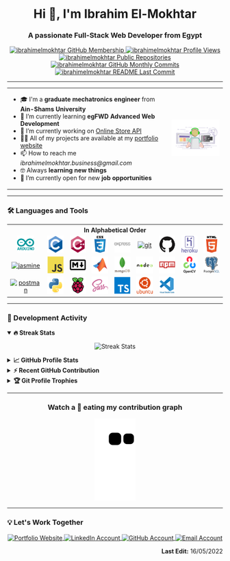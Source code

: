 <!-- My Name -->
<h1 align="center">
    Hi 👋, I'm Ibrahim El-Mokhtar
</h1>

<!-- Simple Greeting -->
<h3 align="center">
    A passionate Full-Stack Web Developer from Egypt
</h3>

<!-- Badges -->
<p align="center">
    <!-- GitHub Profile Membership -->
    <a href="https://pufler.dev/git-badges/" target="_blank">
        <img src="https://badges.pufler.dev/years/ibrahimelmokhtar" alt="ibrahimelmokhtar GitHub Membership" title="Years of GitHub Membership"/>
    </a>
    <!-- Portfolio Website Status -->
    <!-- <a href="https://ibrahimelmokhtar.herokuapp.com/" target="_blank">
        <img src="https://img.shields.io/website?down_message=offline&up_message=online&url=https%3A%2F%2Fibrahimelmokhtar.herokuapp.com%2F&label=Portfolio+Website" alt="ibrahimelmokhtar Portfolio Website" title="Portfolio Website"/>
    </a> -->
    <!-- GitHub Profile Views -->
    <a href="https://komarev.com/sources/github-profile-views-counter" target="_blank">
        <img src="https://komarev.com/ghpvc/?username=ibrahimelmokhtar&label=Profile%20views&color=0e75b6&style=flat" alt="ibrahimelmokhtar Profile Views" title="GitHub Profile Views"/>
    </a>
    <!-- Public Repositories Count -->
    <a href="https://pufler.dev/git-badges/" target="_blank">
        <img src="https://badges.pufler.dev/repos/ibrahimelmokhtar?label=Public+Repos" alt="ibrahimelmokhtar Public Repositories" title="GitHub Public Repositories"/>
    </a>
    <!-- GitHub Monthly Commits -->
    <a href="https://pufler.dev/git-badges/" target="_blank">
        <img src="https://badges.pufler.dev/commits/monthly/ibrahimelmokhtar" alt="ibrahimelmokhtar GitHub Monthly Commits" title="GitHub Monthly Commits"/>
    </a>
    <!-- README File Last Commit -->
    <a href="https://shields.io/category/activity" target="_blank">
        <img src="https://img.shields.io/github/last-commit/ibrahimelmokhtar/ibrahimelmokhtar?label=README Last Commit" alt="ibrahimelmokhtar README Last Commit" title="README Last Commit"/>
    </a>
</p>
<hr>

<table>
    <tr>
        <td align="left">
            <!-- Basic Infomation About Me -->
            <ul>
                <li>🎓 I'm a <b>graduate</b> <b>mechatronics engineer</b> from <b>Ain-Shams University</b></li>
                <li>🌱 I’m currently learning <b>egFWD Advanced Web Development</b></li>
                <li>🔭 I’m currently working on <a href="https://github.com/ibrahimelmokhtar/ts-online-store-api">Online Store API</a></li>
                <li>👨‍💻 All of my projects are available at my <a href="https://ibrahimelmokhtar.herokuapp.com/" target="_blank">portfolio website</a></li>
                <li>📫 How to reach me <i>ibrahimelmokhtar.business@gmail.com</i></li>
                <li>🤓 Always <b>learning new things</b></li>
                <li>🤔 I’m currently open for new <b>job opportunities</b></li>
            </ul>
        </td>
        <td align="right">
            <!-- Main GIF -->
            <img src="./assets/coding.gif" width="300px"/>
        </td>
    </tr>
</table>


<!-- Skills, Languages and Tools -->
<hr>
<h3>
    🛠️ Languages and Tools
</h3>
<table align="center">
    <tr>
        <th colspan=9>In Alphabetical Order</th>
    </tr>
    <tr>
        <td align="center">
            <!-- Arduino -->
            <a href="https://www.arduino.cc/" target="_blank" rel="noreferrer">
                <img src="https://raw.githubusercontent.com/devicons/devicon/master/icons/arduino/arduino-original-wordmark.svg" alt="arduino" width="40px" height="40px" title="Arduino"/>
            </a>
        </td>
        <td align="center">
            <!-- C -->
            <a href="https://www.cprogramming.com/" target="_blank" rel="noreferrer">
                <img src="https://raw.githubusercontent.com/devicons/devicon/master/icons/c/c-original.svg" alt="c" width="40px" height="40px" title="C"/>
            </a>
        </td>
        <td align="center">
            <!-- Cpp -->
            <a href="https://www.w3schools.com/cpp/" target="_blank" rel="noreferrer">
                <img src="https://raw.githubusercontent.com/devicons/devicon/master/icons/cplusplus/cplusplus-original.svg" alt="cplusplus" width="40px" height="40px" title="C++"/>
            </a>
        </td>
        <td align="center">
            <!-- CSS -->
            <a href="https://www.w3schools.com/css/" target="_blank" rel="noreferrer">
                <img src="https://raw.githubusercontent.com/devicons/devicon/master/icons/css3/css3-original-wordmark.svg" alt="css3" width="40px" height="40px" title="CSS3"/>
            </a>
        </td>
        <td align="center">
            <!-- Express -->
            <a href="https://expressjs.com" target="_blank" rel="noreferrer">
                <img src="https://raw.githubusercontent.com/devicons/devicon/master/icons/express/express-original-wordmark.svg" alt="express" width="40px" height="40px" title="Express"/>
            </a>
        </td>
        <td align="center">
            <!-- Git -->
            <a href="https://git-scm.com/" target="_blank" rel="noreferrer">
                <img src="https://www.vectorlogo.zone/logos/git-scm/git-scm-icon.svg" alt="git" width="40px" height="40px" title="Git"/>
            </a>
        </td>
        <td align="center">
            <!-- GitHub -->
            <a href="https://github.com/" target="_blank" rel="noreferrer">
                <img src="https://raw.githubusercontent.com/devicons/devicon/master/icons/github/github-original.svg" alt="github" width="40px" height="40px" title="GitHub"/>
            </a>
        </td>
        <td align="center">
            <!-- Heroku -->
            <a href="https://devcenter.heroku.com/" target="_blank" rel="noreferrer">
                <img src="https://raw.githubusercontent.com/devicons/devicon/master/icons/heroku/heroku-original-wordmark.svg" alt="markdown" width="40px" height="40px" title="Heroku"/>
            </a>
        </td>
        <td align="center">
            <!-- HTML5 -->
            <a href="https://www.w3.org/html/" target="_blank" rel="noreferrer">
                <img src="https://raw.githubusercontent.com/devicons/devicon/master/icons/html5/html5-original-wordmark.svg" alt="html5" width="40px" height="40px" title="HTML5"/>
            </a>
        </td>
    </tr>
    <tr>
        <td align="center">
            <!-- Jasmine -->
            <a href="https://jasmine.github.io/" target="_blank" rel="noreferrer">
                <img src="https://www.vectorlogo.zone/logos/jasmine/jasmine-icon.svg" alt="jasmine" width="40px" height="40px" title="Jasmine"/>
            </a>
        </td>
        <td align="center">
            <!-- JavaScript -->
            <a href="https://developer.mozilla.org/en-US/docs/Web/JavaScript" target="_blank" rel="noreferrer">
                <img src="https://raw.githubusercontent.com/devicons/devicon/master/icons/javascript/javascript-original.svg" alt="javascript" width="40px" height="40px" title="JavaScript"/>
            </a>
        </td>
        <td align="center">
            <!-- Markdown -->
            <a href="https://www.markdownguide.org/" target="_blank" rel="noreferrer">
                <img src="https://raw.githubusercontent.com/devicons/devicon/master/icons/markdown/markdown-original.svg" alt="markdown" width="40px" height="40px" title="Markdown"/>
            </a>
        </td>
        <td align="center">
            <!-- MatLab -->
            <a href="https://www.mathworks.com/products/matlab.html" target="_blank" rel="noreferrer">
                <img src="https://raw.githubusercontent.com/devicons/devicon/master/icons/matlab/matlab-original.svg" alt="matlab" width="40px" height="40px" title="MatLab"/>
            </a>
        </td>
        <td align="center">
            <!-- MongoDB -->
            <a href="https://www.mongodb.com/" target="_blank" rel="noreferrer">
                <img src="https://raw.githubusercontent.com/devicons/devicon/master/icons/mongodb/mongodb-original-wordmark.svg" alt="mongodb" width="40px" height="40px" title="MongoDB"/>
            </a>
        </td>
        <td align="center">
            <!-- NodeJS -->
            <a href="https://nodejs.org" target="_blank" rel="noreferrer">
                <img src="https://raw.githubusercontent.com/devicons/devicon/master/icons/nodejs/nodejs-original-wordmark.svg" alt="nodejs" width="40px" height="40px" title="NodeJS"/>
            </a>
        </td>
        <td align="center">
            <!-- NPM -->
            <a href="https://www.npmjs.com/" target="_blank" rel="noreferrer">
                <img src="https://raw.githubusercontent.com/devicons/devicon/master/icons/npm/npm-original-wordmark.svg" alt="npm" width="40px" height="40px" title="Node Package Manager"/>
            </a>
        </td>
        <td align="center">
            <!-- OpenCV -->
            <a href="https://opencv.org/" target="_blank" rel="noreferrer">
                <img src="https://raw.githubusercontent.com/devicons/devicon/master/icons/opencv/opencv-original-wordmark.svg" alt="opencv" width="40px" height="40px" title="OpenCV"/>
            </a>
        </td>
        <td align="center">
            <!-- PostgreSQL -->
            <a href="https://www.postgresql.org" target="_blank" rel="noreferrer">
                <img src="https://raw.githubusercontent.com/devicons/devicon/master/icons/postgresql/postgresql-original-wordmark.svg" alt="postgresql" width="40px" height="40px" title="PostgreSQL"/>
            </a>
        </td>
    </tr>
    <tr>
        <td align="center">
            <!-- Postman -->
            <a href="https://postman.com" target="_blank" rel="noreferrer">
                <img src="https://www.vectorlogo.zone/logos/getpostman/getpostman-icon.svg" alt="postman" width="40px" height="40px" title="Postman"/>
            </a>
        </td>
        <td align="center">
            <!-- Python -->
            <a href="https://www.python.org" target="_blank" rel="noreferrer">
                <img src="https://raw.githubusercontent.com/devicons/devicon/master/icons/python/python-original.svg" alt="python" width="40px" height="40px" title="Python"/>
            </a>
        </td>
        <td align="center">
            <!-- Raspberry Pi -->
            <a href="https://www.raspberrypi.org/" target="_blank" rel="noreferrer">
                <img src="https://raw.githubusercontent.com/devicons/devicon/master/icons/raspberrypi/raspberrypi-original.svg" alt="raspberrypi" width="40px" height="40px" title="Raspberry Pi"/>
            </a>
        </td>
        <td align="center">
            <!-- SASS -->
            <a href="https://sass-lang.com" target="_blank" rel="noreferrer">
                <img src="https://raw.githubusercontent.com/devicons/devicon/master/icons/sass/sass-original.svg" alt="sass" width="40px" height="40px" title="SASS"/>
            </a>
        </td>
        <td align="center">
            <!-- TypeScript -->
            <a href="https://www.typescriptlang.org/" target="_blank" rel="noreferrer">
                <img src="https://raw.githubusercontent.com/devicons/devicon/master/icons/typescript/typescript-original.svg" alt="typescript" width="40px" height="40px" title="TypeScript"/>
            </a>
        </td>
        <td align="center">
            <!-- Ubuntu -->
            <a href="https://ubuntu.com/" target="_blank" rel="noreferrer">
                <img src="https://raw.githubusercontent.com/devicons/devicon/master/icons/ubuntu/ubuntu-plain-wordmark.svg" alt="ubuntu" width="40px" height="40px" title="Ubuntu"/>
            </a>
        </td>
        <td align="center">
            <!-- VSCode -->
            <a href="https://code.visualstudio.com/" target="_blank" rel="noreferrer">
                <img src="https://raw.githubusercontent.com/devicons/devicon/master/icons/vscode/vscode-original-wordmark.svg" alt="ubuntu" width="40px" height="40px" title="Visual Studio Code"/>
            </a>
        </td>
        <td></td>
        <td></td>
    </tr>
</table>

<!-- Development Activities -->
<hr>
<h3>
    🚀 Development Activity
</h3>

<details open>
    <summary><b>🔥 Streak Stats</b></summary>
    <p align="center">
        <img src="https://github-readme-streak-stats.herokuapp.com/?user=ibrahimelmokhtar&theme=dracula" alt="Streak Stats"/>
    </p>
</details>

<details>
    <summary><b>📈 GitHub Profile Stats</b></summary>
    <p align="center">
        <img src="https://github-readme-stats.vercel.app/api?username=ibrahimelmokhtar&show_icons=true&count_private=true&locale=en&theme=dracula" alt="GitHub Stats"/>
    </p>
    <p align="center">
        <img src="https://github-readme-stats.vercel.app/api/top-langs?username=ibrahimelmokhtar&show_icons=true&locale=en&layout=compact&hide=c, c%2B%2B, makefile, cmake, batchfile, matlab&exclude_repo=Calculator&langs_count=6&theme=dracula" alt="Most Used Languages"/>
    </p>
    <p align="center">
        <b>Note:</b> <i>Top languages is only a metric of the languages my public code consists of and doesn't reflect experience or skill level.</i>
    </p>
</details>

<details>
    <summary><b>⚡ Recent GitHub Contribution</b></summary>
    <p align="center">
        <img src="https://activity-graph.herokuapp.com/graph?username=ibrahimelmokhtar&theme=dracula" alt="GitHub Contribution"/>
    </p>
    <p align="center">
        <b>Note:</b> <i>This graph is showing GitHub Contributions <b>over the last 31 days</b>.</i>
    </p>
</details>

<details>
    <summary><b>🏆 Git Profile Trophies</b></summary>
    <p align="center">
        <img src="https://github-profile-trophy.vercel.app/?username=ibrahimelmokhtar&column=4&margin-w=15&margin-h=15&theme=dracula" alt="Git Profile Trophies"/>
    </p>
</details>

<!-- Snake Animation -->
<hr>
<h3 align ="center">
    Watch a 🐍 eating my contribution graph
</h3>
<p align="center">
  <img src="https://github.com/ibrahimelmokhtar/ibrahimelmokhtar/blob/output/github-contribution-grid-snake.svg" alt="Snake Animation"/>

<!-- Social Media Accounts -->
<hr>
<h3 align="left">
    💡 Let's Work Together
</h3>
<p align="center">
    <!-- Portfolio -->
    <a href = "https://ibrahimelmokhtar.herokuapp.com/">
    <img align="center" src="https://img.icons8.com/bubbles/1000/web.png" alt="Portfolio Website" height="80px" width="80px" title="Portfolio Website"/>
    </a>
    <!-- LinkedIn -->
    <a href="https://linkedin.com/in/ibrahimelmokhtar" target="_blank">
        <img align="center" src="https://img.icons8.com/bubbles/1000/linkedin.png" alt="LinkedIn Account" height="80px" width="80px" title="LinkedIn Account"/>
    </a>
    <!-- GitHub -->
    <a href="https://github.com/ibrahimelmokhtar" target="_blank">
        <img align="center" src="https://img.icons8.com/bubbles/1000/github.png" alt="GitHub Account" height="80px" width="80px" title="GitHub Account"/>
    </a>
    <!-- Gmail -->
    <a href="mailto:ibrahimelmokhtar.business@gmail.com" target="_blank">
        <img align="center" src="https://img.icons8.com/bubbles/1000/gmail.png" alt="Email Account" height="80px" width="80px" title="Send an Email"/>
    </a>
</p>

<!-- File Ending -->
<p align="right">
    <b>Last Edit:</b> 16/05/2022
</p>

